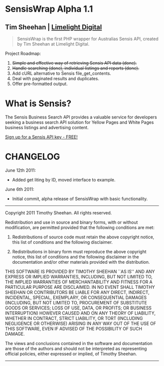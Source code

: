 SensisWrap Alpha 1.1
========

Tim Sheehan | [Limelight Digital](http://www.limelightdigital.com)
--------

> SensisWrap is the first PHP wrapper for Australias Sensis API, created by Tim Sheehan at Limelight Digital.

Project Roadmap:

   1. <del>Simple and effective way of retrieving Sensis API data (done).</del>
   2. <del>Handle searching (done), individual listings and reports (done).</del>
   3. Add cURL alternative to Sensis file_get_contents.
   4. Deal with paginated results and duplicates.
   5. Offer pre-formatted output.

What is Sensis?
===================
The Sensis Business Search API provides a valuable service for developers seeking a business search API solution for Yellow Pages and White Pages business listings and advertising content.

[Sign up for a Sensis API key - FREE!](http://developers.sensis.com.au)

CHANGELOG
=========

June 12th 2011:

* Added get liting by ID, moved interface to example.

June 6th 2011:

* Initial commit, alpha release of SensisWrap with basic functionality.

-------

Copyright 2011 Timothy Sheehan. All rights reserved.

Redistribution and use in source and binary forms, with or without modification, are
permitted provided that the following conditions are met:

   1. Redistributions of source code must retain the above copyright notice, this list of
      conditions and the following disclaimer.

   2. Redistributions in binary form must reproduce the above copyright notice, this list
      of conditions and the following disclaimer in the documentation and/or other materials
      provided with the distribution.

THIS SOFTWARE IS PROVIDED BY TIMOTHY SHEEHAN ``AS IS'' AND ANY EXPRESS OR IMPLIED
WARRANTIES, INCLUDING, BUT NOT LIMITED TO, THE IMPLIED WARRANTIES OF MERCHANTABILITY AND
FITNESS FOR A PARTICULAR PURPOSE ARE DISCLAIMED. IN NO EVENT SHALL TIMOTHY SHEEHAN OR
CONTRIBUTORS BE LIABLE FOR ANY DIRECT, INDIRECT, INCIDENTAL, SPECIAL, EXEMPLARY, OR
CONSEQUENTIAL DAMAGES (INCLUDING, BUT NOT LIMITED TO, PROCUREMENT OF SUBSTITUTE GOODS OR
SERVICES; LOSS OF USE, DATA, OR PROFITS; OR BUSINESS INTERRUPTION) HOWEVER CAUSED AND ON
ANY THEORY OF LIABILITY, WHETHER IN CONTRACT, STRICT LIABILITY, OR TORT (INCLUDING
NEGLIGENCE OR OTHERWISE) ARISING IN ANY WAY OUT OF THE USE OF THIS SOFTWARE, EVEN IF
ADVISED OF THE POSSIBILITY OF SUCH DAMAGE.

The views and conclusions contained in the software and documentation are those of the
authors and should not be interpreted as representing official policies, either expressed
or implied, of Timothy Sheehan.

-------


